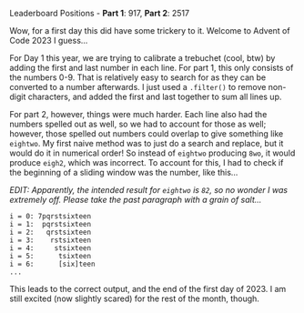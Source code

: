 Leaderboard Positions - **Part 1**: 917, **Part 2**: 2517

Wow, for a first day this did have some trickery to it. Welcome to Advent of Code 2023 I guess...

For Day 1 this year, we are trying to calibrate a trebuchet (cool, btw) by adding the first and last number in each line. For part 1, this only consists of the numbers 0-9. That is relatively easy to search for as they can be converted to a number afterwards. I just used a `.filter()` to remove non-digit characters, and added the first and last together to sum all lines up.

For part 2, however, things were much harder. Each line also had the numbers spelled out as well, so we had to account for those as well; however, those spelled out numbers could overlap to give something like `eightwo`. My first naive method was to just do a search and replace, but it would do it in numerical order! So instead of `eightwo` producing `8wo`, it would produce `eigh2`, which was incorrect. To account for this, I had to check if the beginning of a sliding window was the number, like this...

*EDIT: Apparently, the intended result for `eightwo` is `82`, so no wonder I was extremely off. Please take the past paragraph with a grain of salt...*

```
i = 0: 7pqrstsixteen
i = 1:  pqrstsixteen
i = 2:   qrstsixteen
i = 3:    rstsixteen
i = 4:     stsixteen
i = 5:      tsixteen
i = 6:      [six]teen
...
```

This leads to the correct output, and the end of the first day of 2023. I am still excited (now slightly scared) for the rest of the month, though.